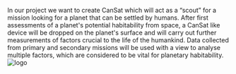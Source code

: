 In our project we want to create CanSat which will act as a “scout” for a mission looking for a planet that can be settled by humans. 
After first assessments of a planet's potential habitability from space, a CanSat like device will be dropped on the planet's surface and will carry out further measurements of factors crucial to the life of the humankind. 
Data collected from primary and secondary missions will be used with a view to analyse multiple factors, which are considered to be vital for planetary habitability.
![logo](https://github.com/LoloxonCc/ExoScout/assets/89313689/673eecf8-f0d2-45ca-8f2f-775974ff2783)
